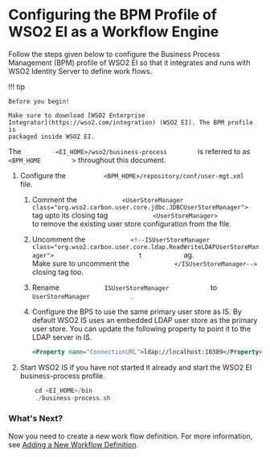 # Configuring the BPM Profile of WSO2 EI as a Workflow Engine

Follow the steps given below to configure the Business Process
Management (BPM) profile of WSO2 EI so that it integrates and runs with
WSO2 Identity Server to define work flows.

!!! tip
    
    Before you begin!
    
    Make sure to download [WSO2 Enterprise
    Integrator](https://wso2.com/integration) (WSO2 EI). The BPM profile is
    packaged inside WSO2 EI.
    

The `          <EI_HOME>/wso2/business-process         ` is referred to
as `          <BPM_HOME         ` \> throughout this document.

1.  Configure the
    `           <BPM_HOME>/repository/conf/user-mgt.xml          ` file.

    1.  Comment the
        `             <UserStoreManager class="org.wso2.carbon.user.core.jdbc.JDBCUserStoreManager">            `
        tag upto its closing tag
        `             <UserStoreManager>            ` to remove the
        existing user store configuration from the file.

    2.  Uncomment the
        `             <!--ISUserStoreManager class="org.wso2.carbon.user.core.ldap.ReadWriteLDAPUserStoreManager">            `
        `             t            ` ag.  
        Make sure to uncomment the
        `             </ISUserStoreManager-->            ` closing tag
        too.

    3.  Rename `             ISUserStoreManager            ` to
        `             UserStoreManager            ` .

    4.  Configure the BPS to use the same primary user store as IS. By
        default WSO2 IS uses an embedded LDAP user store as the primary
        user store. You can update the following property to point it to
        the LDAP server in IS.

        ``` xml
        <Property name="ConnectionURL">ldap://localhost:10389</Property>
        ```

2.  Start WSO2 IS if you have not started it already and start the WSO2
    EI business-process profile.

    ``` java
        cd <EI_HOME>/bin
        ./business-process.sh
    ```

### What's Next?

Now you need to create a new work flow definition. For more information,
see [Adding a New Workflow
Definition](_Adding_a_New_Workflow_Definition_).
